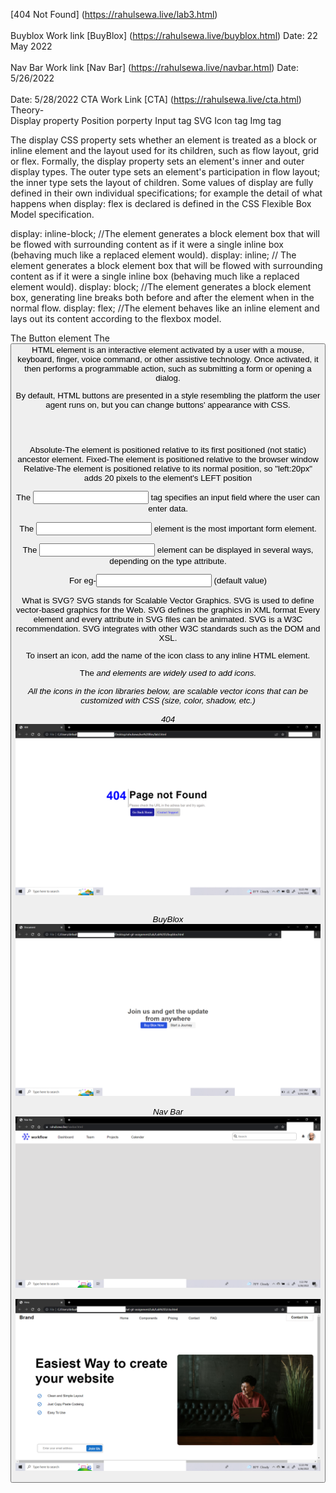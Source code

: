 [404 Not Found] (https://rahulsewa.live/lab3.html)
<br>
<br>
Buyblox Work link
[BuyBlox] (https://rahulsewa.live/buyblox.html)
Date: 22 May 2022
<br>
<br>
Nav Bar Work link
[Nav Bar] (https://rahulsewa.live/navbar.html)
Date: 5/26/2022
<br>
<br>
Date: 5/28/2022
CTA Work Link
[CTA] (https://rahulsewa.live/cta.html)
Theory-
<br>
Display property
Position porperty
Input tag
SVG
Icon tag 
Img tag

The display CSS property sets whether an element is treated as a block or inline element and the layout used for its children, such as flow layout, grid or flex.
Formally, the display property sets an element's inner and outer display types. The outer type sets an element's participation in flow layout; the inner type sets the layout of children. Some values of display are fully defined in their own individual specifications; for example the detail of what happens when display: flex is declared is defined in the CSS Flexible Box Model specification.


display: inline-block;  //The element generates a block element box that will be flowed with surrounding content as if it were a single inline box (behaving much like a replaced element would).
display: inline; // The element generates a block element box that will be flowed with surrounding content as if it were a single inline box (behaving much like a replaced element would).
display: block;   //The element generates a block element box, generating line breaks both before and after the element when in the normal flow.
display: flex;  //The element behaves like an inline element and lays out its content according to the flexbox model.

The Button element
The <button> HTML element is an interactive element activated by a user with a mouse, keyboard, finger, voice command, or other assistive technology. Once activated, it then performs a programmable action, such as submitting a form or opening a dialog.

By default, HTML buttons are presented in a style resembling the platform the user agent runs on, but you can change buttons' appearance with CSS.

<br>

<br>

Absolute-The element is positioned relative to its first positioned (not static) ancestor element.
Fixed-The element is positioned relative to the browser window	
Relative-The element is positioned relative to its normal position, so "left:20px" adds 20 pixels to the element's LEFT position

The <input> tag specifies an input field where the user can enter data.

The <input> element is the most important form element.

The <input> element can be displayed in several ways, depending on the type attribute.

For eg-<input type="text"> (default value)

What is SVG?
SVG stands for Scalable Vector Graphics.
SVG is used to define vector-based graphics for the Web.
SVG defines the graphics in XML format
Every element and every attribute in SVG files can be animated.
SVG is a W3C recommendation.
SVG integrates with other W3C standards such as the DOM and XSL.

To insert an icon, add the name of the icon class to any inline HTML element.

The <i> and <span> elements are widely used to add icons.

All the icons in the icon libraries below, are scalable vector icons that can be customized with CSS (size, color, shadow, etc.)
<br>
<br>
404
![Screenshot](lab3.png)
<br>
<br>

BuyBlox
![Screenshot](buyblox.png)
<br>
<br>
Nav Bar
![Screenshot](navss.png)
<br>
<br>
![Screenshot](ctass.png)

